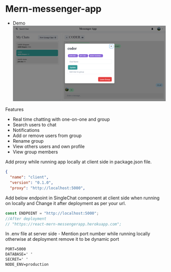 # Mern-messenger-app
- Demo
![demopic](https://github.com/siddhikhapare/Mern-messenger-app/blob/main/screenshot/modal.PNG)

Features
- Real time chatting with one-on-one and group
- Search users to chat
- Notifications
- Add or remove users from group
- Rename group
- View others users and own profile
- View group members

Add proxy while running app locally at client side in package.json file.
``` json
{
  "name": "client",
  "version": "0.1.0",
  "proxy": "http://localhost:5000",
```
Add below endpoint in SingleChat component at client side when running on locally and
Change it after deployment as per your url.

``` javascript
const ENDPOINT = "http://localhost:5000";
//After deployment
// "https://react-mern-messengerapp.herokuapp.com";

```

In .env file at server side -
Mention port number while running locally otherwise at deployment remove it to be dynamic port 
```.env
PORT=5000
DATABASE=' '
SECRET=' '
NODE_ENV=production

```



